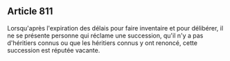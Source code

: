Article 811
----
Lorsqu'après l'expiration des délais pour faire inventaire et pour délibérer, il
ne se présente personne qui réclame une succession, qu'il n'y a pas d'héritiers
connus ou que les héritiers connus y ont renoncé, cette succession est réputée
vacante.
